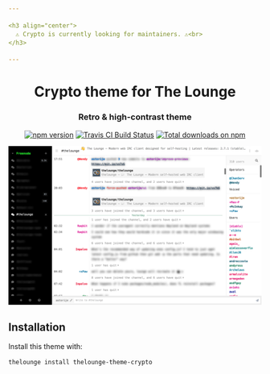 ```yaml
---

<h3 align="center">
  ⚠️ Crypto is currently looking for maintainers. ⚠️<br>
</h3>

---
```


<h1 align="center">
	Crypto theme for The Lounge
</h1>

<h3 align="center">
	Retro & high-contrast theme</a>
</h3>

<p align="center">
	<a href="https://yarn.pm/thelounge-theme-crypto"><img
		alt="npm version"
		src="https://img.shields.io/npm/v/thelounge-theme-crypto.svg?style=flat-square"></a>
	<a href="https://travis-ci.org/thelounge/thelounge-theme-crypto"><img
		alt="Travis CI Build Status"
		src="https://img.shields.io/travis/thelounge/thelounge-theme-crypto/master.svg?&style=flat-square"></a>
	<a href="https://npm-stat.com/charts.html?package=thelounge-theme-crypto&from=2016-02-12"><img
		alt="Total downloads on npm"
		src="https://img.shields.io/npm/dt/thelounge-theme-crypto.svg?colorB=007dc7&style=flat-square"></a>
</p>

<p align="center">
	<img src="screenshot.png" alt="Screenshot of the Crypto theme for The Lounge" width="550">
</p>

## Installation

Install this theme with:

```sh
thelounge install thelounge-theme-crypto
```
